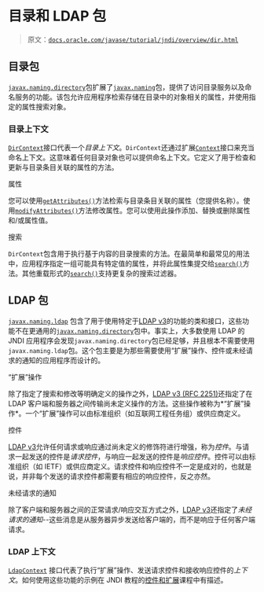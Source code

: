 # 目录和 LDAP 包

> 原文：[`docs.oracle.com/javase/tutorial/jndi/overview/dir.html`](https://docs.oracle.com/javase/tutorial/jndi/overview/dir.html)

## 目录包

[`javax.naming.directory`](https://docs.oracle.com/javase/8/docs/api/javax/naming/directory/package-summary.html)包扩展了[`javax.naming`](https://docs.oracle.com/javase/8/docs/api/javax/naming/package-summary.html)包，提供了访问目录服务以及命名服务的功能。该包允许应用程序检索存储在目录中的对象相关的属性，并使用指定的属性搜索对象。

### 目录上下文

[`DirContext`](https://docs.oracle.com/javase/8/docs/api/javax/naming/directory/DirContext.html)接口代表一个*目录上下文*。`DirContext`还通过扩展[`Context`](https://docs.oracle.com/javase/8/docs/api/javax/naming/Context.html)接口来充当命名上下文。这意味着任何目录对象也可以提供命名上下文。它定义了用于检查和更新与目录条目关联的属性的方法。

属性

您可以使用[`getAttributes()`](https://docs.oracle.com/javase/8/docs/api/javax.naming/directory/DirContext.html#getAttributes-javax.naming.Name-)方法检索与目录条目关联的属性（您提供名称）。使用[`modifyAttributes()`](https://docs.oracle.com/javase/8/docs/api/javax.naming/directory/DirContext.html#modifyAttributes-javax.naming.Name-javax.naming.directory.ModificationItem:A-)方法修改属性。您可以使用此操作添加、替换或删除属性和/或属性值。

搜索

`DirContext`包含用于执行基于内容的目录搜索的方法。在最简单和最常见的用法中，应用程序指定一组可能具有特定值的属性，并将此属性集提交给[`search()`](https://docs.oracle.com/javase/8/docs/api/javax/naming/directory/DirContext.html#search-javax.naming.Name-javax.naming.directory.Attributes-)方法。其他重载形式的[`search()`](https://docs.oracle.com/javase/8/docs/api/javax.naming/directory/DirContext.html#search-javax.naming.Name-java.lang.String-javax.naming.directory.SearchControls-)支持更复杂的搜索过滤器。

## LDAP 包

[`javax.naming.ldap`](https://docs.oracle.com/javase/8/docs/api/javax/naming/ldap/package-summary.html) 包含了用于使用特定于[LDAP v3](http://www.ietf.org/rfc/rfc2251.txt)的功能的类和接口，这些功能不在更通用的[`javax.naming.directory`](https://docs.oracle.com/javase/8/docs/api/javax/naming/directory/package-summary.html)包中。事实上，大多数使用 LDAP 的 JNDI 应用程序会发现`javax.naming.directory`包已经足够，并且根本不需要使用`javax.naming.ldap`包。这个包主要是为那些需要使用“扩展”操作、控件或未经请求的通知的应用程序而设计的。

“扩展”操作

除了指定了搜索和修改等明确定义的操作之外，[LDAP v3 (RFC 2251)](http://www.ietf.org/rfc/rfc2251.txt)还指定了在 LDAP 客户端和服务器之间传输尚未定义操作的方法。这些操作被称为*“扩展”操作*。一个“扩展”操作可以由标准组织（如互联网工程任务组）或供应商定义。

控件

[LDAP v3](http://www.ietf.org/rfc/rfc2251.txt)允许任何请求或响应通过尚未定义的修饰符进行增强，称为*控件*。与请求一起发送的控件是*请求控件*，与响应一起发送的控件是*响应控件*。控件可以由标准组织（如 IETF）或供应商定义。请求控件和响应控件不一定是成对的，也就是说，并非每个发送的请求控件都需要有相应的响应控件，反之亦然。

未经请求的通知

除了客户端和服务器之间的正常请求/响应交互方式之外，[LDAP v3](http://www.ietf.org/rfc/rfc2251.txt)还指定了*未经请求的通知*--这些消息是从服务器异步发送给客户端的，而不是响应于任何客户端请求。

### LDAP 上下文

[`LdapContext`](https://docs.oracle.com/javase/8/docs/api/javax/naming/ldap/LdapContext.html) 接口代表了执行“扩展”操作、发送请求控件和接收响应控件的*上下文*。如何使用这些功能的示例在 JNDI 教程的[控件和扩展](https://docs.oracle.com/javase/jndi/tutorial/ldap/ext/index.html)课程中有描述。
